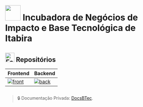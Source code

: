 # <img src="https://github.com/user-attachments/assets/90baf46a-5968-4226-b4fb-4e96ed32aed1" width="50"/> Incubadora de Negócios de Impacto e Base Tecnológica de Itabira

## <img src="https://em-content.zobj.net/source/noto-emoji-animations/344/rocket_1f680.gif" alt="Foguete" width="30"/> Repositórios

<div align="center">

| Frontend | Backend |
|---------------|---------------|
|<a href="https://github.com/Maia-th/BTec"> ![front](https://github.com/user-attachments/assets/77420014-f27c-41c8-9513-cea11015b462)</a> |<a href="https://github.com/Maia-th/SigBTec">![back](https://github.com/user-attachments/assets/59ab88b4-12c0-44b7-b183-3dc12f71c17b)</a> |

</div>

## 
> 🔒 Documentação Privada: [DocsBTec](https://github.com/Maia-th/DocsBTec).
